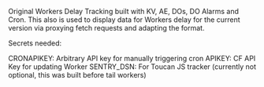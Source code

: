Original Workers Delay Tracking built with KV, AE, DOs, DO Alarms and Cron. This also is used to display data for Workers delay for the current version via proxying fetch requests and adapting the format.

Secrets needed:

CRONAPIKEY: Arbitrary API key for manually triggering cron
APIKEY: CF API Key for updating Worker
SENTRY_DSN: For Toucan JS tracker (currently not optional, this was built before tail workers)